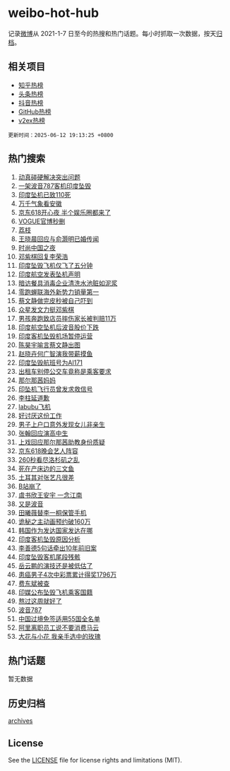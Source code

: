 # weibo-hot-hub

记录[微博](https://www.weibo.com)从 2021-1-7 日至今的热搜和热门话题。每小时抓取一次数据，按天[归档](archives)。

## 相关项目

- [知乎热榜](https://github.com/lonnyzhang423/zhihu-hot-hub)
- [头条热榜](https://github.com/lonnyzhang423/toutiao-hot-hub)
- [抖音热榜](https://github.com/lonnyzhang423/douyin-hot-hub)
- [GitHub热榜](https://github.com/lonnyzhang423/github-hot-hub)
- [v2ex热榜](https://github.com/lonnyzhang423/v2ex-hot-hub)


`更新时间：2025-06-12 19:13:25 +0800`

## 热门搜索

1. [动真碰硬解决突出问题](https://m.weibo.cn/search?containerid=100103type%3D1%26t%3D10%26q%3D%23%E5%8A%A8%E7%9C%9F%E7%A2%B0%E7%A1%AC%E8%A7%A3%E5%86%B3%E7%AA%81%E5%87%BA%E9%97%AE%E9%A2%98%23&stream_entry_id=51&isnewpage=1&extparam=seat%3D1%26pos%3D0%26cate%3D10103%26filter_type%3Drealtimehot%26stream_entry_id%3D51%26c_type%3D51%26q%3D%2523%25E5%258A%25A8%25E7%259C%259F%25E7%25A2%25B0%25E7%25A1%25AC%25E8%25A7%25A3%25E5%2586%25B3%25E7%25AA%2581%25E5%2587%25BA%25E9%2597%25AE%25E9%25A2%2598%2523%26dgr%3D0%26display_time%3D1749726804%26pre_seqid%3D174972680433100555146)
1. [一架波音787客机印度坠毁](https://m.weibo.cn/search?containerid=100103type%3D1%26t%3D10%26q%3D%23%E4%B8%80%E6%9E%B6%E6%B3%A2%E9%9F%B3787%E5%AE%A2%E6%9C%BA%E5%8D%B0%E5%BA%A6%E5%9D%A0%E6%AF%81%23&stream_entry_id=31&isnewpage=1&extparam=seat%3D1%26cate%3D5001%26lcate%3D5001%26band_rank%3D1%26flag%3D4%26stream_entry_id%3D31%26q%3D%2523%25E4%25B8%2580%25E6%259E%25B6%25E6%25B3%25A2%25E9%259F%25B3787%25E5%25AE%25A2%25E6%259C%25BA%25E5%258D%25B0%25E5%25BA%25A6%25E5%259D%25A0%25E6%25AF%2581%2523%26dgr%3D0%26pos%3D0%26filter_type%3Drealtimehot%26c_type%3D31%26realpos%3D1%26display_time%3D1749726804%26pre_seqid%3D174972680433100555146)
1. [印度坠机已致110死](https://m.weibo.cn/search?containerid=100103type%3D1%26t%3D10%26q%3D%23%E5%8D%B0%E5%BA%A6%E5%9D%A0%E6%9C%BA%E5%B7%B2%E8%87%B4110%E6%AD%BB%23&stream_entry_id=31&isnewpage=1&extparam=seat%3D1%26cate%3D5001%26lcate%3D5001%26band_rank%3D2%26flag%3D1%26stream_entry_id%3D31%26q%3D%2523%25E5%258D%25B0%25E5%25BA%25A6%25E5%259D%25A0%25E6%259C%25BA%25E5%25B7%25B2%25E8%2587%25B4110%25E6%25AD%25BB%2523%26dgr%3D0%26pos%3D1%26filter_type%3Drealtimehot%26c_type%3D31%26realpos%3D2%26display_time%3D1749726804%26pre_seqid%3D174972680433100555146)
1. [万千气象看安徽](https://m.weibo.cn/search?containerid=100103type%3D1%26t%3D10%26q%3D%23%E4%B8%87%E5%8D%83%E6%B0%94%E8%B1%A1%E7%9C%8B%E5%AE%89%E5%BE%BD%23&stream_entry_id=31&isnewpage=1&extparam=seat%3D1%26cate%3D5001%26lcate%3D5001%26band_rank%3D3%26flag%3D0%26stream_entry_id%3D31%26q%3D%2523%25E4%25B8%2587%25E5%258D%2583%25E6%25B0%2594%25E8%25B1%25A1%25E7%259C%258B%25E5%25AE%2589%25E5%25BE%25BD%2523%26dgr%3D0%26pos%3D2%26filter_type%3Drealtimehot%26c_type%3D31%26realpos%3D3%26display_time%3D1749726804%26pre_seqid%3D174972680433100555146)
1. [京东618开心夜 半个娱乐圈都来了](https://m.weibo.cn/search?containerid=100103type%3D1%26t%3D10%26q%3D%23%E4%BA%AC%E4%B8%9C618%E5%BC%80%E5%BF%83%E5%A4%9C+%E5%8D%8A%E4%B8%AA%E5%A8%B1%E4%B9%90%E5%9C%88%E9%83%BD%E6%9D%A5%E4%BA%86%23&stream_entry_id=31&isnewpage=1&extparam=seat%3D1%26cate%3D5001%26lcate%3D5001%26band_rank%3D4%26stream_entry_id%3D31%26q%3D%2523%25E4%25BA%25AC%25E4%25B8%259C618%25E5%25BC%2580%25E5%25BF%2583%25E5%25A4%259C%2520%25E5%258D%258A%25E4%25B8%25AA%25E5%25A8%25B1%25E4%25B9%2590%25E5%259C%2588%25E9%2583%25BD%25E6%259D%25A5%25E4%25BA%2586%2523%26is_ad_pos%3D1%26dgr%3D0%26adid%3D289756%26topic_ad%3D1%26filter_type%3Drealtimehot%26c_type%3D31%26pos%3D3%26display_time%3D1749726804%26pre_seqid%3D174972680433100555146)
1. [VOGUE官博秒删](https://m.weibo.cn/search?containerid=100103type%3D1%26t%3D10%26q%3D%23VOGUE%E5%AE%98%E5%8D%9A%E7%A7%92%E5%88%A0%23&stream_entry_id=31&isnewpage=1&extparam=seat%3D1%26cate%3D5001%26lcate%3D5001%26band_rank%3D4%26flag%3D1%26stream_entry_id%3D31%26q%3D%2523VOGUE%25E5%25AE%2598%25E5%258D%259A%25E7%25A7%2592%25E5%2588%25A0%2523%26dgr%3D0%26pos%3D4%26filter_type%3Drealtimehot%26c_type%3D31%26realpos%3D4%26display_time%3D1749726804%26pre_seqid%3D174972680433100555146)
1. [荔枝](https://m.weibo.cn/search?containerid=100103type%3D1%26t%3D10%26q%3D%E8%8D%94%E6%9E%9D&stream_entry_id=31&isnewpage=1&extparam=seat%3D1%26cate%3D5001%26lcate%3D5001%26band_rank%3D5%26flag%3D2%26stream_entry_id%3D31%26q%3D%25E8%258D%2594%25E6%259E%259D%26dgr%3D0%26pos%3D5%26filter_type%3Drealtimehot%26c_type%3D31%26realpos%3D5%26display_time%3D1749726804%26pre_seqid%3D174972680433100555146)
1. [王晓晨回应与俞灏明已婚传闻](https://m.weibo.cn/search?containerid=100103type%3D1%26t%3D10%26q%3D%23%E7%8E%8B%E6%99%93%E6%99%A8%E5%9B%9E%E5%BA%94%E4%B8%8E%E4%BF%9E%E7%81%8F%E6%98%8E%E5%B7%B2%E5%A9%9A%E4%BC%A0%E9%97%BB%23&stream_entry_id=31&isnewpage=1&extparam=seat%3D1%26cate%3D5001%26lcate%3D5001%26band_rank%3D6%26flag%3D2%26stream_entry_id%3D31%26q%3D%2523%25E7%258E%258B%25E6%2599%2593%25E6%2599%25A8%25E5%259B%259E%25E5%25BA%2594%25E4%25B8%258E%25E4%25BF%259E%25E7%2581%258F%25E6%2598%258E%25E5%25B7%25B2%25E5%25A9%259A%25E4%25BC%25A0%25E9%2597%25BB%2523%26dgr%3D0%26pos%3D6%26filter_type%3Drealtimehot%26c_type%3D31%26realpos%3D6%26display_time%3D1749726804%26pre_seqid%3D174972680433100555146)
1. [时尚中国之夜](https://m.weibo.cn/search?containerid=100103type%3D1%26t%3D10%26q%3D%23%E6%97%B6%E5%B0%9A%E4%B8%AD%E5%9B%BD%E4%B9%8B%E5%A4%9C%23&stream_entry_id=31&isnewpage=1&extparam=seat%3D1%26cate%3D5001%26lcate%3D5001%26band_rank%3D7%26stream_entry_id%3D31%26q%3D%2523%25E6%2597%25B6%25E5%25B0%259A%25E4%25B8%25AD%25E5%259B%25BD%25E4%25B9%258B%25E5%25A4%259C%2523%26is_ad_pos%3D1%26dgr%3D0%26adid%3D288850%26filter_type%3Drealtimehot%26c_type%3D31%26pos%3D7%26display_time%3D1749726804%26pre_seqid%3D174972680433100555146)
1. [邓紫棋回复李荣浩](https://m.weibo.cn/search?containerid=100103type%3D1%26t%3D10%26q%3D%23%E9%82%93%E7%B4%AB%E6%A3%8B%E5%9B%9E%E5%A4%8D%E6%9D%8E%E8%8D%A3%E6%B5%A9%23&stream_entry_id=31&isnewpage=1&extparam=seat%3D1%26cate%3D5001%26lcate%3D5001%26band_rank%3D7%26flag%3D16%26stream_entry_id%3D31%26q%3D%2523%25E9%2582%2593%25E7%25B4%25AB%25E6%25A3%258B%25E5%259B%259E%25E5%25A4%258D%25E6%259D%258E%25E8%258D%25A3%25E6%25B5%25A9%2523%26dgr%3D0%26pos%3D8%26filter_type%3Drealtimehot%26c_type%3D31%26realpos%3D7%26display_time%3D1749726804%26pre_seqid%3D174972680433100555146)
1. [印度坠毁飞机仅飞了五分钟](https://m.weibo.cn/search?containerid=100103type%3D1%26t%3D10%26q%3D%23%E5%8D%B0%E5%BA%A6%E5%9D%A0%E6%AF%81%E9%A3%9E%E6%9C%BA%E4%BB%85%E9%A3%9E%E4%BA%86%E4%BA%94%E5%88%86%E9%92%9F%23&stream_entry_id=31&isnewpage=1&extparam=seat%3D1%26cate%3D5001%26lcate%3D5001%26band_rank%3D8%26flag%3D1%26stream_entry_id%3D31%26q%3D%2523%25E5%258D%25B0%25E5%25BA%25A6%25E5%259D%25A0%25E6%25AF%2581%25E9%25A3%259E%25E6%259C%25BA%25E4%25BB%2585%25E9%25A3%259E%25E4%25BA%2586%25E4%25BA%2594%25E5%2588%2586%25E9%2592%259F%2523%26dgr%3D0%26pos%3D9%26filter_type%3Drealtimehot%26c_type%3D31%26realpos%3D8%26display_time%3D1749726804%26pre_seqid%3D174972680433100555146)
1. [印度航空发表坠机声明](https://m.weibo.cn/search?containerid=100103type%3D1%26t%3D10%26q%3D%23%E5%8D%B0%E5%BA%A6%E8%88%AA%E7%A9%BA%E5%8F%91%E8%A1%A8%E5%9D%A0%E6%9C%BA%E5%A3%B0%E6%98%8E%23&stream_entry_id=31&isnewpage=1&extparam=seat%3D1%26cate%3D5001%26lcate%3D5001%26band_rank%3D9%26flag%3D0%26stream_entry_id%3D31%26q%3D%2523%25E5%258D%25B0%25E5%25BA%25A6%25E8%2588%25AA%25E7%25A9%25BA%25E5%258F%2591%25E8%25A1%25A8%25E5%259D%25A0%25E6%259C%25BA%25E5%25A3%25B0%25E6%2598%258E%2523%26dgr%3D0%26pos%3D10%26filter_type%3Drealtimehot%26c_type%3D31%26realpos%3D9%26display_time%3D1749726804%26pre_seqid%3D174972680433100555146)
1. [暗访餐具消毒企业清洗水池脏如泥浆](https://m.weibo.cn/search?containerid=100103type%3D1%26t%3D10%26q%3D%23%E6%9A%97%E8%AE%BF%E9%A4%90%E5%85%B7%E6%B6%88%E6%AF%92%E4%BC%81%E4%B8%9A%E6%B8%85%E6%B4%97%E6%B0%B4%E6%B1%A0%E8%84%8F%E5%A6%82%E6%B3%A5%E6%B5%86%23&stream_entry_id=31&isnewpage=1&extparam=seat%3D1%26cate%3D5001%26lcate%3D5001%26band_rank%3D10%26flag%3D1%26stream_entry_id%3D31%26q%3D%2523%25E6%259A%2597%25E8%25AE%25BF%25E9%25A4%2590%25E5%2585%25B7%25E6%25B6%2588%25E6%25AF%2592%25E4%25BC%2581%25E4%25B8%259A%25E6%25B8%2585%25E6%25B4%2597%25E6%25B0%25B4%25E6%25B1%25A0%25E8%2584%258F%25E5%25A6%2582%25E6%25B3%25A5%25E6%25B5%2586%2523%26dgr%3D0%26pos%3D11%26filter_type%3Drealtimehot%26c_type%3D31%26realpos%3D10%26display_time%3D1749726804%26pre_seqid%3D174972680433100555146)
1. [零跑蝉联海外新势力销量第一](https://m.weibo.cn/search?containerid=100103type%3D1%26t%3D10%26q%3D%23%E9%9B%B6%E8%B7%91%E8%9D%89%E8%81%94%E6%B5%B7%E5%A4%96%E6%96%B0%E5%8A%BF%E5%8A%9B%E9%94%80%E9%87%8F%E7%AC%AC%E4%B8%80%23&stream_entry_id=31&isnewpage=1&extparam=seat%3D1%26cate%3D5001%26lcate%3D5001%26band_rank%3D11%26flag%3D1%26stream_entry_id%3D31%26q%3D%2523%25E9%259B%25B6%25E8%25B7%2591%25E8%259D%2589%25E8%2581%2594%25E6%25B5%25B7%25E5%25A4%2596%25E6%2596%25B0%25E5%258A%25BF%25E5%258A%259B%25E9%2594%2580%25E9%2587%258F%25E7%25AC%25AC%25E4%25B8%2580%2523%26dgr%3D0%26pos%3D12%26filter_type%3Drealtimehot%26c_type%3D31%26realpos%3D11%26display_time%3D1749726804%26pre_seqid%3D174972680433100555146)
1. [蔡文静做完皮秒被自己吓到](https://m.weibo.cn/search?containerid=100103type%3D1%26t%3D10%26q%3D%E8%94%A1%E6%96%87%E9%9D%99%E5%81%9A%E5%AE%8C%E7%9A%AE%E7%A7%92%E8%A2%AB%E8%87%AA%E5%B7%B1%E5%90%93%E5%88%B0&stream_entry_id=31&isnewpage=1&extparam=seat%3D1%26cate%3D5001%26lcate%3D5001%26band_rank%3D12%26flag%3D1%26stream_entry_id%3D31%26q%3D%25E8%2594%25A1%25E6%2596%2587%25E9%259D%2599%25E5%2581%259A%25E5%25AE%258C%25E7%259A%25AE%25E7%25A7%2592%25E8%25A2%25AB%25E8%2587%25AA%25E5%25B7%25B1%25E5%2590%2593%25E5%2588%25B0%26dgr%3D0%26pos%3D13%26filter_type%3Drealtimehot%26c_type%3D31%26realpos%3D12%26display_time%3D1749726804%26pre_seqid%3D174972680433100555146)
1. [众星发文力挺邓紫棋](https://m.weibo.cn/search?containerid=100103type%3D1%26t%3D10%26q%3D%23%E4%BC%97%E6%98%9F%E5%8F%91%E6%96%87%E5%8A%9B%E6%8C%BA%E9%82%93%E7%B4%AB%E6%A3%8B%23&stream_entry_id=31&isnewpage=1&extparam=seat%3D1%26cate%3D5001%26lcate%3D5001%26band_rank%3D13%26flag%3D1%26stream_entry_id%3D31%26q%3D%2523%25E4%25BC%2597%25E6%2598%259F%25E5%258F%2591%25E6%2596%2587%25E5%258A%259B%25E6%258C%25BA%25E9%2582%2593%25E7%25B4%25AB%25E6%25A3%258B%2523%26dgr%3D0%26pos%3D14%26filter_type%3Drealtimehot%26c_type%3D31%26realpos%3D13%26display_time%3D1749726804%26pre_seqid%3D174972680433100555146)
1. [男孩奔跑致店员摔伤家长被判赔11万](https://m.weibo.cn/search?containerid=100103type%3D1%26t%3D10%26q%3D%23%E7%94%B7%E5%AD%A9%E5%A5%94%E8%B7%91%E8%87%B4%E5%BA%97%E5%91%98%E6%91%94%E4%BC%A4%E5%AE%B6%E9%95%BF%E8%A2%AB%E5%88%A4%E8%B5%9411%E4%B8%87%23&stream_entry_id=31&isnewpage=1&extparam=seat%3D1%26cate%3D5001%26lcate%3D5001%26band_rank%3D14%26flag%3D1%26stream_entry_id%3D31%26q%3D%2523%25E7%2594%25B7%25E5%25AD%25A9%25E5%25A5%2594%25E8%25B7%2591%25E8%2587%25B4%25E5%25BA%2597%25E5%2591%2598%25E6%2591%2594%25E4%25BC%25A4%25E5%25AE%25B6%25E9%2595%25BF%25E8%25A2%25AB%25E5%2588%25A4%25E8%25B5%259411%25E4%25B8%2587%2523%26dgr%3D0%26pos%3D15%26filter_type%3Drealtimehot%26c_type%3D31%26realpos%3D14%26display_time%3D1749726804%26pre_seqid%3D174972680433100555146)
1. [印度航空坠机后波音股价下跌](https://m.weibo.cn/search?containerid=100103type%3D1%26t%3D10%26q%3D%23%E5%8D%B0%E5%BA%A6%E8%88%AA%E7%A9%BA%E5%9D%A0%E6%9C%BA%E5%90%8E%E6%B3%A2%E9%9F%B3%E8%82%A1%E4%BB%B7%E4%B8%8B%E8%B7%8C%23&stream_entry_id=31&isnewpage=1&extparam=seat%3D1%26cate%3D5001%26lcate%3D5001%26band_rank%3D15%26flag%3D1%26stream_entry_id%3D31%26q%3D%2523%25E5%258D%25B0%25E5%25BA%25A6%25E8%2588%25AA%25E7%25A9%25BA%25E5%259D%25A0%25E6%259C%25BA%25E5%2590%258E%25E6%25B3%25A2%25E9%259F%25B3%25E8%2582%25A1%25E4%25BB%25B7%25E4%25B8%258B%25E8%25B7%258C%2523%26dgr%3D0%26pos%3D16%26filter_type%3Drealtimehot%26c_type%3D31%26realpos%3D15%26display_time%3D1749726804%26pre_seqid%3D174972680433100555146)
1. [印度客机坠毁机场暂停运营](https://m.weibo.cn/search?containerid=100103type%3D1%26t%3D10%26q%3D%23%E5%8D%B0%E5%BA%A6%E5%AE%A2%E6%9C%BA%E5%9D%A0%E6%AF%81%E6%9C%BA%E5%9C%BA%E6%9A%82%E5%81%9C%E8%BF%90%E8%90%A5%23&stream_entry_id=31&isnewpage=1&extparam=seat%3D1%26cate%3D5001%26lcate%3D5001%26band_rank%3D16%26flag%3D1%26stream_entry_id%3D31%26q%3D%2523%25E5%258D%25B0%25E5%25BA%25A6%25E5%25AE%25A2%25E6%259C%25BA%25E5%259D%25A0%25E6%25AF%2581%25E6%259C%25BA%25E5%259C%25BA%25E6%259A%2582%25E5%2581%259C%25E8%25BF%2590%25E8%2590%25A5%2523%26dgr%3D0%26pos%3D17%26filter_type%3Drealtimehot%26c_type%3D31%26realpos%3D16%26display_time%3D1749726804%26pre_seqid%3D174972680433100555146)
1. [陈昊宇喻言蔡文静出图](https://m.weibo.cn/search?containerid=100103type%3D1%26t%3D10%26q%3D%23%E9%99%88%E6%98%8A%E5%AE%87%E5%96%BB%E8%A8%80%E8%94%A1%E6%96%87%E9%9D%99%E5%87%BA%E5%9B%BE%23&stream_entry_id=31&isnewpage=1&extparam=seat%3D1%26cate%3D5001%26lcate%3D5001%26band_rank%3D17%26flag%3D1%26stream_entry_id%3D31%26q%3D%2523%25E9%2599%2588%25E6%2598%258A%25E5%25AE%2587%25E5%2596%25BB%25E8%25A8%2580%25E8%2594%25A1%25E6%2596%2587%25E9%259D%2599%25E5%2587%25BA%25E5%259B%25BE%2523%26dgr%3D0%26pos%3D18%26filter_type%3Drealtimehot%26c_type%3D31%26realpos%3D17%26display_time%3D1749726804%26pre_seqid%3D174972680433100555146)
1. [赵晓卉何广智演我带薪摸鱼](https://m.weibo.cn/search?containerid=100103type%3D1%26t%3D10%26q%3D%23%E8%B5%B5%E6%99%93%E5%8D%89%E4%BD%95%E5%B9%BF%E6%99%BA%E6%BC%94%E6%88%91%E5%B8%A6%E8%96%AA%E6%91%B8%E9%B1%BC%23&stream_entry_id=31&isnewpage=1&extparam=seat%3D1%26cate%3D5001%26lcate%3D5001%26band_rank%3D18%26flag%3D1%26stream_entry_id%3D31%26q%3D%2523%25E8%25B5%25B5%25E6%2599%2593%25E5%258D%2589%25E4%25BD%2595%25E5%25B9%25BF%25E6%2599%25BA%25E6%25BC%2594%25E6%2588%2591%25E5%25B8%25A6%25E8%2596%25AA%25E6%2591%25B8%25E9%25B1%25BC%2523%26dgr%3D0%26pos%3D19%26filter_type%3Drealtimehot%26c_type%3D31%26realpos%3D18%26display_time%3D1749726804%26pre_seqid%3D174972680433100555146)
1. [印度坠毁航班号为AI171](https://m.weibo.cn/search?containerid=100103type%3D1%26t%3D10%26q%3D%23%E5%8D%B0%E5%BA%A6%E5%9D%A0%E6%AF%81%E8%88%AA%E7%8F%AD%E5%8F%B7%E4%B8%BAAI171%23&stream_entry_id=31&isnewpage=1&extparam=seat%3D1%26cate%3D5001%26lcate%3D5001%26band_rank%3D19%26flag%3D1%26stream_entry_id%3D31%26q%3D%2523%25E5%258D%25B0%25E5%25BA%25A6%25E5%259D%25A0%25E6%25AF%2581%25E8%2588%25AA%25E7%258F%25AD%25E5%258F%25B7%25E4%25B8%25BAAI171%2523%26dgr%3D0%26pos%3D20%26filter_type%3Drealtimehot%26c_type%3D31%26realpos%3D19%26display_time%3D1749726804%26pre_seqid%3D174972680433100555146)
1. [出租车别停公交车竟称是乘客要求](https://m.weibo.cn/search?containerid=100103type%3D1%26t%3D10%26q%3D%23%E5%87%BA%E7%A7%9F%E8%BD%A6%E5%88%AB%E5%81%9C%E5%85%AC%E4%BA%A4%E8%BD%A6%E7%AB%9F%E7%A7%B0%E6%98%AF%E4%B9%98%E5%AE%A2%E8%A6%81%E6%B1%82%23&stream_entry_id=31&isnewpage=1&extparam=seat%3D1%26cate%3D5001%26lcate%3D5001%26band_rank%3D20%26flag%3D1%26stream_entry_id%3D31%26q%3D%2523%25E5%2587%25BA%25E7%25A7%259F%25E8%25BD%25A6%25E5%2588%25AB%25E5%2581%259C%25E5%2585%25AC%25E4%25BA%25A4%25E8%25BD%25A6%25E7%25AB%259F%25E7%25A7%25B0%25E6%2598%25AF%25E4%25B9%2598%25E5%25AE%25A2%25E8%25A6%2581%25E6%25B1%2582%2523%26dgr%3D0%26pos%3D21%26filter_type%3Drealtimehot%26c_type%3D31%26realpos%3D20%26display_time%3D1749726804%26pre_seqid%3D174972680433100555146)
1. [那尔那茜妈妈](https://m.weibo.cn/search?containerid=100103type%3D1%26t%3D10%26q%3D%E9%82%A3%E5%B0%94%E9%82%A3%E8%8C%9C%E5%A6%88%E5%A6%88&stream_entry_id=31&isnewpage=1&extparam=seat%3D1%26cate%3D5001%26lcate%3D5001%26band_rank%3D21%26flag%3D0%26stream_entry_id%3D31%26q%3D%25E9%2582%25A3%25E5%25B0%2594%25E9%2582%25A3%25E8%258C%259C%25E5%25A6%2588%25E5%25A6%2588%26dgr%3D0%26pos%3D22%26filter_type%3Drealtimehot%26c_type%3D31%26realpos%3D21%26display_time%3D1749726804%26pre_seqid%3D174972680433100555146)
1. [印坠机飞行员曾发求救信号](https://m.weibo.cn/search?containerid=100103type%3D1%26t%3D10%26q%3D%23%E5%8D%B0%E5%9D%A0%E6%9C%BA%E9%A3%9E%E8%A1%8C%E5%91%98%E6%9B%BE%E5%8F%91%E6%B1%82%E6%95%91%E4%BF%A1%E5%8F%B7%23&stream_entry_id=31&isnewpage=1&extparam=seat%3D1%26cate%3D5001%26lcate%3D5001%26band_rank%3D22%26flag%3D1%26stream_entry_id%3D31%26q%3D%2523%25E5%258D%25B0%25E5%259D%25A0%25E6%259C%25BA%25E9%25A3%259E%25E8%25A1%258C%25E5%2591%2598%25E6%259B%25BE%25E5%258F%2591%25E6%25B1%2582%25E6%2595%2591%25E4%25BF%25A1%25E5%258F%25B7%2523%26dgr%3D0%26pos%3D23%26filter_type%3Drealtimehot%26c_type%3D31%26realpos%3D22%26display_time%3D1749726804%26pre_seqid%3D174972680433100555146)
1. [李柱延道歉](https://m.weibo.cn/search?containerid=100103type%3D1%26t%3D10%26q%3D%E6%9D%8E%E6%9F%B1%E5%BB%B6%E9%81%93%E6%AD%89&stream_entry_id=31&isnewpage=1&extparam=seat%3D1%26cate%3D5001%26lcate%3D5001%26band_rank%3D23%26flag%3D1%26stream_entry_id%3D31%26q%3D%25E6%259D%258E%25E6%259F%25B1%25E5%25BB%25B6%25E9%2581%2593%25E6%25AD%2589%26dgr%3D0%26pos%3D24%26filter_type%3Drealtimehot%26c_type%3D31%26realpos%3D23%26display_time%3D1749726804%26pre_seqid%3D174972680433100555146)
1. [labubu飞机](https://m.weibo.cn/search?containerid=100103type%3D1%26t%3D10%26q%3D%23labubu%E9%A3%9E%E6%9C%BA%23&stream_entry_id=31&isnewpage=1&extparam=seat%3D1%26cate%3D5001%26lcate%3D5001%26band_rank%3D24%26flag%3D0%26stream_entry_id%3D31%26q%3D%2523labubu%25E9%25A3%259E%25E6%259C%25BA%2523%26dgr%3D0%26pos%3D25%26filter_type%3Drealtimehot%26c_type%3D31%26realpos%3D24%26display_time%3D1749726804%26pre_seqid%3D174972680433100555146)
1. [好讨厌这份工作](https://m.weibo.cn/search?containerid=100103type%3D1%26t%3D10%26q%3D%23%E5%A5%BD%E8%AE%A8%E5%8E%8C%E8%BF%99%E4%BB%BD%E5%B7%A5%E4%BD%9C%23&stream_entry_id=31&isnewpage=1&extparam=seat%3D1%26cate%3D5001%26lcate%3D5001%26band_rank%3D25%26flag%3D1%26stream_entry_id%3D31%26q%3D%2523%25E5%25A5%25BD%25E8%25AE%25A8%25E5%258E%258C%25E8%25BF%2599%25E4%25BB%25BD%25E5%25B7%25A5%25E4%25BD%259C%2523%26dgr%3D0%26pos%3D26%26filter_type%3Drealtimehot%26c_type%3D31%26realpos%3D25%26display_time%3D1749726804%26pre_seqid%3D174972680433100555146)
1. [男子上户口意外发现女儿非亲生](https://m.weibo.cn/search?containerid=100103type%3D1%26t%3D10%26q%3D%23%E7%94%B7%E5%AD%90%E4%B8%8A%E6%88%B7%E5%8F%A3%E6%84%8F%E5%A4%96%E5%8F%91%E7%8E%B0%E5%A5%B3%E5%84%BF%E9%9D%9E%E4%BA%B2%E7%94%9F%23&stream_entry_id=31&isnewpage=1&extparam=seat%3D1%26cate%3D5001%26lcate%3D5001%26band_rank%3D26%26flag%3D0%26stream_entry_id%3D31%26q%3D%2523%25E7%2594%25B7%25E5%25AD%2590%25E4%25B8%258A%25E6%2588%25B7%25E5%258F%25A3%25E6%2584%258F%25E5%25A4%2596%25E5%258F%2591%25E7%258E%25B0%25E5%25A5%25B3%25E5%2584%25BF%25E9%259D%259E%25E4%25BA%25B2%25E7%2594%259F%2523%26dgr%3D0%26pos%3D27%26filter_type%3Drealtimehot%26c_type%3D31%26realpos%3D26%26display_time%3D1749726804%26pre_seqid%3D174972680433100555146)
1. [张翰回应演高中生](https://m.weibo.cn/search?containerid=100103type%3D1%26t%3D10%26q%3D%23%E5%BC%A0%E7%BF%B0%E5%9B%9E%E5%BA%94%E6%BC%94%E9%AB%98%E4%B8%AD%E7%94%9F%23&stream_entry_id=31&isnewpage=1&extparam=seat%3D1%26cate%3D5001%26lcate%3D5001%26band_rank%3D27%26flag%3D1%26stream_entry_id%3D31%26q%3D%2523%25E5%25BC%25A0%25E7%25BF%25B0%25E5%259B%259E%25E5%25BA%2594%25E6%25BC%2594%25E9%25AB%2598%25E4%25B8%25AD%25E7%2594%259F%2523%26dgr%3D0%26pos%3D28%26filter_type%3Drealtimehot%26c_type%3D31%26realpos%3D27%26display_time%3D1749726804%26pre_seqid%3D174972680433100555146)
1. [上戏回应那尔那茜助教身份质疑](https://m.weibo.cn/search?containerid=100103type%3D1%26t%3D10%26q%3D%23%E4%B8%8A%E6%88%8F%E5%9B%9E%E5%BA%94%E9%82%A3%E5%B0%94%E9%82%A3%E8%8C%9C%E5%8A%A9%E6%95%99%E8%BA%AB%E4%BB%BD%E8%B4%A8%E7%96%91%23&stream_entry_id=31&isnewpage=1&extparam=seat%3D1%26cate%3D5001%26lcate%3D5001%26band_rank%3D28%26flag%3D1%26stream_entry_id%3D31%26q%3D%2523%25E4%25B8%258A%25E6%2588%258F%25E5%259B%259E%25E5%25BA%2594%25E9%2582%25A3%25E5%25B0%2594%25E9%2582%25A3%25E8%258C%259C%25E5%258A%25A9%25E6%2595%2599%25E8%25BA%25AB%25E4%25BB%25BD%25E8%25B4%25A8%25E7%2596%2591%2523%26dgr%3D0%26pos%3D29%26filter_type%3Drealtimehot%26c_type%3D31%26realpos%3D28%26display_time%3D1749726804%26pre_seqid%3D174972680433100555146)
1. [京东618晚会艺人阵容](https://m.weibo.cn/search?containerid=100103type%3D1%26t%3D10%26q%3D%23%E4%BA%AC%E4%B8%9C618%E6%99%9A%E4%BC%9A%E8%89%BA%E4%BA%BA%E9%98%B5%E5%AE%B9%23&stream_entry_id=31&isnewpage=1&extparam=seat%3D1%26cate%3D5001%26lcate%3D5001%26band_rank%3D29%26flag%3D1%26stream_entry_id%3D31%26q%3D%2523%25E4%25BA%25AC%25E4%25B8%259C618%25E6%2599%259A%25E4%25BC%259A%25E8%2589%25BA%25E4%25BA%25BA%25E9%2598%25B5%25E5%25AE%25B9%2523%26dgr%3D0%26pos%3D30%26filter_type%3Drealtimehot%26c_type%3D31%26realpos%3D29%26display_time%3D1749726804%26pre_seqid%3D174972680433100555146)
1. [260秒看尽洛杉矶之乱](https://m.weibo.cn/search?containerid=100103type%3D1%26t%3D10%26q%3D%23260%E7%A7%92%E7%9C%8B%E5%B0%BD%E6%B4%9B%E6%9D%89%E7%9F%B6%E4%B9%8B%E4%B9%B1%23&stream_entry_id=31&isnewpage=1&extparam=seat%3D1%26cate%3D5001%26lcate%3D5001%26band_rank%3D30%26flag%3D1%26stream_entry_id%3D31%26q%3D%2523260%25E7%25A7%2592%25E7%259C%258B%25E5%25B0%25BD%25E6%25B4%259B%25E6%259D%2589%25E7%259F%25B6%25E4%25B9%258B%25E4%25B9%25B1%2523%26dgr%3D0%26pos%3D31%26filter_type%3Drealtimehot%26c_type%3D31%26realpos%3D30%26display_time%3D1749726804%26pre_seqid%3D174972680433100555146)
1. [死在产床边的三文鱼](https://m.weibo.cn/search?containerid=100103type%3D1%26t%3D10%26q%3D%E6%AD%BB%E5%9C%A8%E4%BA%A7%E5%BA%8A%E8%BE%B9%E7%9A%84%E4%B8%89%E6%96%87%E9%B1%BC&stream_entry_id=31&isnewpage=1&extparam=seat%3D1%26cate%3D5001%26lcate%3D5001%26band_rank%3D31%26flag%3D1%26stream_entry_id%3D31%26q%3D%25E6%25AD%25BB%25E5%259C%25A8%25E4%25BA%25A7%25E5%25BA%258A%25E8%25BE%25B9%25E7%259A%2584%25E4%25B8%2589%25E6%2596%2587%25E9%25B1%25BC%26dgr%3D0%26pos%3D32%26filter_type%3Drealtimehot%26c_type%3D31%26realpos%3D31%26display_time%3D1749726804%26pre_seqid%3D174972680433100555146)
1. [土耳其对张艺凡很差](https://m.weibo.cn/search?containerid=100103type%3D1%26t%3D10%26q%3D%E5%9C%9F%E8%80%B3%E5%85%B6%E5%AF%B9%E5%BC%A0%E8%89%BA%E5%87%A1%E5%BE%88%E5%B7%AE&stream_entry_id=31&isnewpage=1&extparam=seat%3D1%26cate%3D5001%26lcate%3D5001%26band_rank%3D32%26flag%3D1%26stream_entry_id%3D31%26q%3D%25E5%259C%259F%25E8%2580%25B3%25E5%2585%25B6%25E5%25AF%25B9%25E5%25BC%25A0%25E8%2589%25BA%25E5%2587%25A1%25E5%25BE%2588%25E5%25B7%25AE%26dgr%3D0%26pos%3D33%26filter_type%3Drealtimehot%26c_type%3D31%26realpos%3D32%26display_time%3D1749726804%26pre_seqid%3D174972680433100555146)
1. [B站崩了](https://m.weibo.cn/search?containerid=100103type%3D1%26t%3D10%26q%3DB%E7%AB%99%E5%B4%A9%E4%BA%86&stream_entry_id=31&isnewpage=1&extparam=seat%3D1%26cate%3D5001%26lcate%3D5001%26band_rank%3D33%26flag%3D1%26stream_entry_id%3D31%26q%3DB%25E7%25AB%2599%25E5%25B4%25A9%25E4%25BA%2586%26dgr%3D0%26pos%3D34%26filter_type%3Drealtimehot%26c_type%3D31%26realpos%3D33%26display_time%3D1749726804%26pre_seqid%3D174972680433100555146)
1. [虞书欣王安宇 一念江南](https://m.weibo.cn/search?containerid=100103type%3D1%26t%3D10%26q%3D%E8%99%9E%E4%B9%A6%E6%AC%A3%E7%8E%8B%E5%AE%89%E5%AE%87+%E4%B8%80%E5%BF%B5%E6%B1%9F%E5%8D%97&stream_entry_id=31&isnewpage=1&extparam=seat%3D1%26cate%3D5001%26lcate%3D5001%26band_rank%3D34%26flag%3D0%26stream_entry_id%3D31%26q%3D%25E8%2599%259E%25E4%25B9%25A6%25E6%25AC%25A3%25E7%258E%258B%25E5%25AE%2589%25E5%25AE%2587%2520%25E4%25B8%2580%25E5%25BF%25B5%25E6%25B1%259F%25E5%258D%2597%26dgr%3D0%26pos%3D35%26filter_type%3Drealtimehot%26c_type%3D31%26realpos%3D34%26display_time%3D1749726804%26pre_seqid%3D174972680433100555146)
1. [又是波音](https://m.weibo.cn/search?containerid=100103type%3D1%26t%3D10%26q%3D%23%E5%8F%88%E6%98%AF%E6%B3%A2%E9%9F%B3%23&stream_entry_id=31&isnewpage=1&extparam=seat%3D1%26cate%3D5001%26lcate%3D5001%26band_rank%3D35%26flag%3D1%26stream_entry_id%3D31%26q%3D%2523%25E5%258F%2588%25E6%2598%25AF%25E6%25B3%25A2%25E9%259F%25B3%2523%26dgr%3D0%26pos%3D36%26filter_type%3Drealtimehot%26c_type%3D31%26realpos%3D35%26display_time%3D1749726804%26pre_seqid%3D174972680433100555146)
1. [田曦薇替李一桐保管手机](https://m.weibo.cn/search?containerid=100103type%3D1%26t%3D10%26q%3D%23%E7%94%B0%E6%9B%A6%E8%96%87%E6%9B%BF%E6%9D%8E%E4%B8%80%E6%A1%90%E4%BF%9D%E7%AE%A1%E6%89%8B%E6%9C%BA%23&stream_entry_id=31&isnewpage=1&extparam=seat%3D1%26cate%3D5001%26lcate%3D5001%26band_rank%3D36%26flag%3D1%26stream_entry_id%3D31%26q%3D%2523%25E7%2594%25B0%25E6%259B%25A6%25E8%2596%2587%25E6%259B%25BF%25E6%259D%258E%25E4%25B8%2580%25E6%25A1%2590%25E4%25BF%259D%25E7%25AE%25A1%25E6%2589%258B%25E6%259C%25BA%2523%26dgr%3D0%26pos%3D37%26filter_type%3Drealtimehot%26c_type%3D31%26realpos%3D36%26display_time%3D1749726804%26pre_seqid%3D174972680433100555146)
1. [诡秘之主动画预约破160万](https://m.weibo.cn/search?containerid=100103type%3D1%26t%3D10%26q%3D%E8%AF%A1%E7%A7%98%E4%B9%8B%E4%B8%BB%E5%8A%A8%E7%94%BB%E9%A2%84%E7%BA%A6%E7%A0%B4160%E4%B8%87&stream_entry_id=31&isnewpage=1&extparam=seat%3D1%26cate%3D5001%26lcate%3D5001%26band_rank%3D37%26flag%3D1%26stream_entry_id%3D31%26q%3D%25E8%25AF%25A1%25E7%25A7%2598%25E4%25B9%258B%25E4%25B8%25BB%25E5%258A%25A8%25E7%2594%25BB%25E9%25A2%2584%25E7%25BA%25A6%25E7%25A0%25B4160%25E4%25B8%2587%26dgr%3D0%26pos%3D38%26filter_type%3Drealtimehot%26c_type%3D31%26realpos%3D37%26display_time%3D1749726804%26pre_seqid%3D174972680433100555146)
1. [韩国作为发达国家发达在哪](https://m.weibo.cn/search?containerid=100103type%3D1%26t%3D10%26q%3D%E9%9F%A9%E5%9B%BD%E4%BD%9C%E4%B8%BA%E5%8F%91%E8%BE%BE%E5%9B%BD%E5%AE%B6%E5%8F%91%E8%BE%BE%E5%9C%A8%E5%93%AA&stream_entry_id=31&isnewpage=1&extparam=seat%3D1%26cate%3D5001%26lcate%3D5001%26band_rank%3D38%26flag%3D0%26stream_entry_id%3D31%26q%3D%25E9%259F%25A9%25E5%259B%25BD%25E4%25BD%259C%25E4%25B8%25BA%25E5%258F%2591%25E8%25BE%25BE%25E5%259B%25BD%25E5%25AE%25B6%25E5%258F%2591%25E8%25BE%25BE%25E5%259C%25A8%25E5%2593%25AA%26dgr%3D0%26is_ai_ask%3D1%26filter_type%3Drealtimehot%26c_type%3D31%26pos%3D39%26realpos%3D38%26display_time%3D1749726804%26pre_seqid%3D174972680433100555146)
1. [印度客机坠毁原因分析](https://m.weibo.cn/search?containerid=100103type%3D1%26t%3D10%26q%3D%23%E5%8D%B0%E5%BA%A6%E5%AE%A2%E6%9C%BA%E5%9D%A0%E6%AF%81%E5%8E%9F%E5%9B%A0%E5%88%86%E6%9E%90%23&stream_entry_id=31&isnewpage=1&extparam=seat%3D1%26cate%3D5001%26lcate%3D5001%26band_rank%3D39%26flag%3D1%26stream_entry_id%3D31%26q%3D%2523%25E5%258D%25B0%25E5%25BA%25A6%25E5%25AE%25A2%25E6%259C%25BA%25E5%259D%25A0%25E6%25AF%2581%25E5%258E%259F%25E5%259B%25A0%25E5%2588%2586%25E6%259E%2590%2523%26dgr%3D0%26pos%3D40%26filter_type%3Drealtimehot%26c_type%3D31%26realpos%3D39%26display_time%3D1749726804%26pre_seqid%3D174972680433100555146)
1. [李善德5句话牵出10年前旧案](https://m.weibo.cn/search?containerid=100103type%3D1%26t%3D10%26q%3D%23%E6%9D%8E%E5%96%84%E5%BE%B75%E5%8F%A5%E8%AF%9D%E7%89%B5%E5%87%BA10%E5%B9%B4%E5%89%8D%E6%97%A7%E6%A1%88%23&stream_entry_id=31&isnewpage=1&extparam=seat%3D1%26cate%3D5001%26lcate%3D5001%26band_rank%3D40%26flag%3D1%26stream_entry_id%3D31%26q%3D%2523%25E6%259D%258E%25E5%2596%2584%25E5%25BE%25B75%25E5%258F%25A5%25E8%25AF%259D%25E7%2589%25B5%25E5%2587%25BA10%25E5%25B9%25B4%25E5%2589%258D%25E6%2597%25A7%25E6%25A1%2588%2523%26dgr%3D0%26pos%3D41%26filter_type%3Drealtimehot%26c_type%3D31%26realpos%3D40%26display_time%3D1749726804%26pre_seqid%3D174972680433100555146)
1. [印度坠毁客机尾段残骸](https://m.weibo.cn/search?containerid=100103type%3D1%26t%3D10%26q%3D%23%E5%8D%B0%E5%BA%A6%E5%9D%A0%E6%AF%81%E5%AE%A2%E6%9C%BA%E5%B0%BE%E6%AE%B5%E6%AE%8B%E9%AA%B8%23&stream_entry_id=31&isnewpage=1&extparam=seat%3D1%26cate%3D5001%26lcate%3D5001%26band_rank%3D41%26flag%3D1%26stream_entry_id%3D31%26q%3D%2523%25E5%258D%25B0%25E5%25BA%25A6%25E5%259D%25A0%25E6%25AF%2581%25E5%25AE%25A2%25E6%259C%25BA%25E5%25B0%25BE%25E6%25AE%25B5%25E6%25AE%258B%25E9%25AA%25B8%2523%26dgr%3D0%26pos%3D42%26filter_type%3Drealtimehot%26c_type%3D31%26realpos%3D41%26display_time%3D1749726804%26pre_seqid%3D174972680433100555146)
1. [岳云鹏的演技还是被低估了](https://m.weibo.cn/search?containerid=100103type%3D1%26t%3D10%26q%3D%E5%B2%B3%E4%BA%91%E9%B9%8F%E7%9A%84%E6%BC%94%E6%8A%80%E8%BF%98%E6%98%AF%E8%A2%AB%E4%BD%8E%E4%BC%B0%E4%BA%86&stream_entry_id=31&isnewpage=1&extparam=seat%3D1%26cate%3D5001%26lcate%3D5001%26band_rank%3D42%26flag%3D1%26stream_entry_id%3D31%26q%3D%25E5%25B2%25B3%25E4%25BA%2591%25E9%25B9%258F%25E7%259A%2584%25E6%25BC%2594%25E6%258A%2580%25E8%25BF%2598%25E6%2598%25AF%25E8%25A2%25AB%25E4%25BD%258E%25E4%25BC%25B0%25E4%25BA%2586%26dgr%3D0%26pos%3D43%26filter_type%3Drealtimehot%26c_type%3D31%26realpos%3D42%26display_time%3D1749726804%26pre_seqid%3D174972680433100555146)
1. [患癌男子4次中彩票累计得奖1796万](https://m.weibo.cn/search?containerid=100103type%3D1%26t%3D10%26q%3D%23%E6%82%A3%E7%99%8C%E7%94%B7%E5%AD%904%E6%AC%A1%E4%B8%AD%E5%BD%A9%E7%A5%A8%E7%B4%AF%E8%AE%A1%E5%BE%97%E5%A5%961796%E4%B8%87%23&stream_entry_id=31&isnewpage=1&extparam=seat%3D1%26cate%3D5001%26lcate%3D5001%26band_rank%3D43%26flag%3D0%26stream_entry_id%3D31%26q%3D%2523%25E6%2582%25A3%25E7%2599%258C%25E7%2594%25B7%25E5%25AD%25904%25E6%25AC%25A1%25E4%25B8%25AD%25E5%25BD%25A9%25E7%25A5%25A8%25E7%25B4%25AF%25E8%25AE%25A1%25E5%25BE%2597%25E5%25A5%25961796%25E4%25B8%2587%2523%26dgr%3D0%26pos%3D44%26filter_type%3Drealtimehot%26c_type%3D31%26realpos%3D43%26display_time%3D1749726804%26pre_seqid%3D174972680433100555146)
1. [费东斌被查](https://m.weibo.cn/search?containerid=100103type%3D1%26t%3D10%26q%3D%23%E8%B4%B9%E4%B8%9C%E6%96%8C%E8%A2%AB%E6%9F%A5%23&stream_entry_id=31&isnewpage=1&extparam=seat%3D1%26cate%3D5001%26lcate%3D5001%26band_rank%3D44%26flag%3D1%26stream_entry_id%3D31%26q%3D%2523%25E8%25B4%25B9%25E4%25B8%259C%25E6%2596%258C%25E8%25A2%25AB%25E6%259F%25A5%2523%26dgr%3D0%26pos%3D45%26filter_type%3Drealtimehot%26c_type%3D31%26realpos%3D44%26display_time%3D1749726804%26pre_seqid%3D174972680433100555146)
1. [印媒公布坠毁飞机乘客国籍](https://m.weibo.cn/search?containerid=100103type%3D1%26t%3D10%26q%3D%23%E5%8D%B0%E5%AA%92%E5%85%AC%E5%B8%83%E5%9D%A0%E6%AF%81%E9%A3%9E%E6%9C%BA%E4%B9%98%E5%AE%A2%E5%9B%BD%E7%B1%8D%23&stream_entry_id=31&isnewpage=1&extparam=seat%3D1%26cate%3D5001%26lcate%3D5001%26band_rank%3D45%26flag%3D1%26stream_entry_id%3D31%26q%3D%2523%25E5%258D%25B0%25E5%25AA%2592%25E5%2585%25AC%25E5%25B8%2583%25E5%259D%25A0%25E6%25AF%2581%25E9%25A3%259E%25E6%259C%25BA%25E4%25B9%2598%25E5%25AE%25A2%25E5%259B%25BD%25E7%25B1%258D%2523%26dgr%3D0%26pos%3D46%26filter_type%3Drealtimehot%26c_type%3D31%26realpos%3D45%26display_time%3D1749726804%26pre_seqid%3D174972680433100555146)
1. [熬过这周就好了](https://m.weibo.cn/search?containerid=100103type%3D1%26t%3D10%26q%3D%E7%86%AC%E8%BF%87%E8%BF%99%E5%91%A8%E5%B0%B1%E5%A5%BD%E4%BA%86&stream_entry_id=31&isnewpage=1&extparam=seat%3D1%26cate%3D5001%26lcate%3D5001%26band_rank%3D46%26flag%3D0%26stream_entry_id%3D31%26q%3D%25E7%2586%25AC%25E8%25BF%2587%25E8%25BF%2599%25E5%2591%25A8%25E5%25B0%25B1%25E5%25A5%25BD%25E4%25BA%2586%26dgr%3D0%26pos%3D47%26filter_type%3Drealtimehot%26c_type%3D31%26realpos%3D46%26display_time%3D1749726804%26pre_seqid%3D174972680433100555146)
1. [波音787](https://m.weibo.cn/search?containerid=100103type%3D1%26t%3D10%26q%3D%E6%B3%A2%E9%9F%B3787&stream_entry_id=31&isnewpage=1&extparam=seat%3D1%26cate%3D5001%26lcate%3D5001%26band_rank%3D47%26flag%3D0%26stream_entry_id%3D31%26q%3D%25E6%25B3%25A2%25E9%259F%25B3787%26dgr%3D0%26pos%3D48%26filter_type%3Drealtimehot%26c_type%3D31%26realpos%3D47%26display_time%3D1749726804%26pre_seqid%3D174972680433100555146)
1. [中国过境免签适用55国全名单](https://m.weibo.cn/search?containerid=100103type%3D1%26t%3D10%26q%3D%23%E4%B8%AD%E5%9B%BD%E8%BF%87%E5%A2%83%E5%85%8D%E7%AD%BE%E9%80%82%E7%94%A855%E5%9B%BD%E5%85%A8%E5%90%8D%E5%8D%95%23&stream_entry_id=31&isnewpage=1&extparam=seat%3D1%26cate%3D5001%26lcate%3D5001%26band_rank%3D48%26flag%3D1%26stream_entry_id%3D31%26q%3D%2523%25E4%25B8%25AD%25E5%259B%25BD%25E8%25BF%2587%25E5%25A2%2583%25E5%2585%258D%25E7%25AD%25BE%25E9%2580%2582%25E7%2594%25A855%25E5%259B%25BD%25E5%2585%25A8%25E5%2590%258D%25E5%258D%2595%2523%26dgr%3D0%26pos%3D49%26filter_type%3Drealtimehot%26c_type%3D31%26realpos%3D48%26display_time%3D1749726804%26pre_seqid%3D174972680433100555146)
1. [阿里离职员工说不要消费马云](https://m.weibo.cn/search?containerid=100103type%3D1%26t%3D10%26q%3D%23%E9%98%BF%E9%87%8C%E7%A6%BB%E8%81%8C%E5%91%98%E5%B7%A5%E8%AF%B4%E4%B8%8D%E8%A6%81%E6%B6%88%E8%B4%B9%E9%A9%AC%E4%BA%91%23&stream_entry_id=31&isnewpage=1&extparam=seat%3D1%26cate%3D5001%26lcate%3D5001%26band_rank%3D49%26flag%3D1%26stream_entry_id%3D31%26q%3D%2523%25E9%2598%25BF%25E9%2587%258C%25E7%25A6%25BB%25E8%2581%258C%25E5%2591%2598%25E5%25B7%25A5%25E8%25AF%25B4%25E4%25B8%258D%25E8%25A6%2581%25E6%25B6%2588%25E8%25B4%25B9%25E9%25A9%25AC%25E4%25BA%2591%2523%26dgr%3D0%26pos%3D50%26filter_type%3Drealtimehot%26c_type%3D31%26realpos%3D49%26display_time%3D1749726804%26pre_seqid%3D174972680433100555146)
1. [大花与小花 我亲手选中的玫瑰](https://m.weibo.cn/search?containerid=100103type%3D1%26t%3D10%26q%3D%E5%A4%A7%E8%8A%B1%E4%B8%8E%E5%B0%8F%E8%8A%B1+%E6%88%91%E4%BA%B2%E6%89%8B%E9%80%89%E4%B8%AD%E7%9A%84%E7%8E%AB%E7%91%B0&stream_entry_id=31&isnewpage=1&extparam=seat%3D1%26cate%3D5001%26lcate%3D5001%26band_rank%3D50%26flag%3D1%26stream_entry_id%3D31%26q%3D%25E5%25A4%25A7%25E8%258A%25B1%25E4%25B8%258E%25E5%25B0%258F%25E8%258A%25B1%2520%25E6%2588%2591%25E4%25BA%25B2%25E6%2589%258B%25E9%2580%2589%25E4%25B8%25AD%25E7%259A%2584%25E7%258E%25AB%25E7%2591%25B0%26dgr%3D0%26pos%3D51%26filter_type%3Drealtimehot%26c_type%3D31%26realpos%3D50%26display_time%3D1749726804%26pre_seqid%3D174972680433100555146)

## 热门话题

暂无数据

## 历史归档

[archives](archives)

## License

See the [LICENSE](LICENSE) file for license rights and limitations (MIT).
